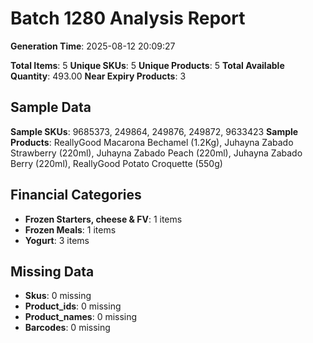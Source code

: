 # Batch 1280 Analysis Report

**Generation Time**: 2025-08-12 20:09:27

**Total Items**: 5
**Unique SKUs**: 5
**Unique Products**: 5
**Total Available Quantity**: 493.00
**Near Expiry Products**: 3

## Sample Data
**Sample SKUs**: 9685373, 249864, 249876, 249872, 9633423
**Sample Products**: ReallyGood Macarona Bechamel (1.2Kg), Juhayna Zabado Strawberry (220ml), Juhayna Zabado Peach (220ml), Juhayna Zabado Berry (220ml), ReallyGood Potato Croquette (550g)

## Financial Categories
- **Frozen Starters, cheese & FV**: 1 items
- **Frozen Meals**: 1 items
- **Yogurt**: 3 items

## Missing Data
- **Skus**: 0 missing
- **Product_ids**: 0 missing
- **Product_names**: 0 missing
- **Barcodes**: 0 missing
